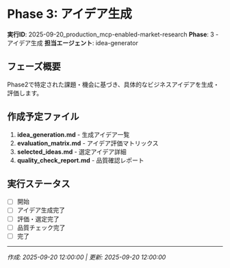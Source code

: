 # Phase 3: アイデア生成

**実行ID**: 2025-09-20_production_mcp-enabled-market-research
**Phase**: 3 - アイデア生成
**担当エージェント**: idea-generator

## フェーズ概要

Phase2で特定された課題・機会に基づき、具体的なビジネスアイデアを生成・評価します。

## 作成予定ファイル

1. **idea_generation.md** - 生成アイデア一覧
2. **evaluation_matrix.md** - アイデア評価マトリックス
3. **selected_ideas.md** - 選定アイデア詳細
4. **quality_check_report.md** - 品質確認レポート

## 実行ステータス

- [ ] 開始
- [ ] アイデア生成完了
- [ ] 評価・選定完了
- [ ] 品質チェック完了
- [ ] 完了

---
*作成: 2025-09-20 12:00:00 | 更新: 2025-09-20 12:00:00*